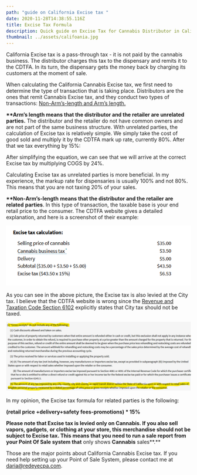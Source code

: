 ```yaml
---
path: "guide on California Excise tax "
date: 2020-11-28T14:38:55.116Z
title: Excise Tax Formula
description: Quick guide on Excise Tax for Cannabis Distributor in California
thumbnail: ../assets/califoania.jpg
---
```

California Excise tax is a pass-through tax - it is not paid by the cannabis business. The distributor charges this tax to the dispensary and remits it to the CDTFA. In its turn, the dispensary gets the money back by charging its customers at the moment of sale.

When calculating the California Cannabis Excise tax, we first need to determine the type of transaction that is taking place. Distributors are the ones that remit Cannabis Excise tax, and they conduct two types of transactions: [Non-Arm’s-length and Arm’s length.](https://www.cdtfa.ca.gov/industry/cannabis.htm#Distributors)

**\*\*Arm’s length means that the distributor and the retailer are unrelated parties.** The distributor and the retailer do not have common owners and are not part of the same business structure. With unrelated parties, the calculation of Excise tax is relatively simple. We simply take the cost of good sold and multiply it by the CDTFA mark up rate, currently 80%. After that we tax everything by 15%:

After simplifying the equation, we can see that we will arrive at the correct Excise tax  by multiplying COGS by 24%.

Calculating Excise tax as unrelated parties is more beneficial. In my experience, the markup rate for dispensaries is usually 100% and not 80%. This means that you are not taxing 20% of your sales.

**\*\*Non-Arm’s-length** **means that the distributor and the retailer are related** **parties**. In this type of transaction, the taxable base is your end retail price to the consumer. The CDTFA website gives a detailed explanation, and here is a screenshot of their example:

![CDTFA Excise tax calculation example](../assets/excise-tax-calculation.png "CDTFA Excise tax calculation")

As you can see in the above picture, the Excise tax is also levied at the City tax. I believe that the CDTFA website is wrong since the [Revenue and Taxation Code Section 6102](https://www.cdtfa.ca.gov/lawguides/vol1/sutl/6012.html) explicitly states that City tax should not be taxed.

![revenue and taxation code section 6102 definition of gross receipts for excise tax calculation](../assets/revenue.png "revenue and taxation code section 6102")

In my opinion, the Excise tax formula for related parties is the following:

**(retail price +delivery+safety fees-promotions) * 15%**

**Please note that Excise tax is levied only on Cannabis. If you also sell vapors, gadgets**, **or clothing at your store, this merchandise should not be subject to Excise tax. This means that you need to run a sale report from your Point Of Sale system that** only shows **Cannabis** sales**.** 

Those are the major points about California Cannabis Excise tax. If you need help setting up your Point of Sale System, please contact me at [daria@redeyecpa.com](mailto:daria@redeyecpa.com).